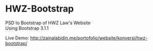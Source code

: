 HWZ-Bootstrap
=============

PSD to Bootstrap of HWZ Law's Website<br />
Using Bootstrap 3.1.1

Live Demo: http://zainalabidin.me/portofolio/website/konversi/hwz-bootstrap/
